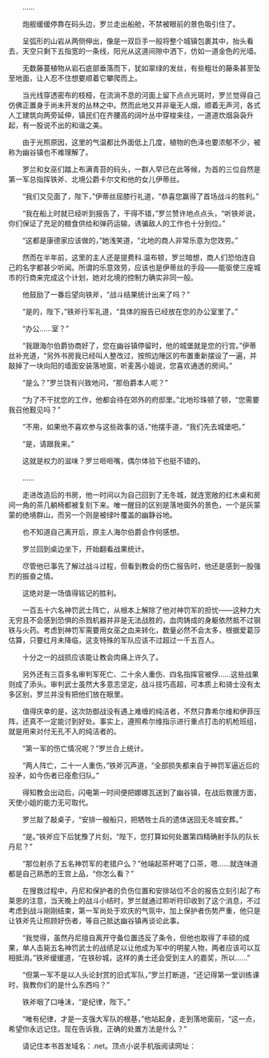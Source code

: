 　　……

　　炮舰缓缓停靠在码头边，罗兰走出船舱，不禁被眼前的景色吸引住了。

　　呈弧形的山岩从两侧伸出，像是一双巨手一般将整个城镇包裹其中，抬头看去，天空只剩下五指宽的一条线，阳光从这道间隙中洒下，仿如一道金色的光墙。

　　无数藤蔓植物从岩石底部垂落而下，犹如翠绿的发丝，有些粗壮的藤条甚至坠至地面，让人忍不住想要顺着它攀爬而上。

　　当光线穿透密布的枝桠，在流淌不息的河面上留下点点光斑时，罗兰觉得自己仿佛正置身于尚未开发的丛林之中。然而此地又并非毫无人烟，顺着无声河，各式人工建筑向两旁延伸，镇民们在齐腰高的阔叶丛中穿梭来往，一道道炊烟袅袅升起，有一股说不出的和谐之美。

　　由于光照原因，这里的气温都比外面低上几度，植物的色泽也要浓郁不少，被称为幽谷镇也不难理解了。

　　罗兰和女巫们踏上布满青苔的码头，一群人早已在此等候，为首的三位自然是第一军总指挥铁斧、北境公爵卡尔文和他的女儿伊蒂丝。

　　“我们又见面了，陛下，”伊蒂丝屈膝行礼道，“恭喜您赢得了首场战斗的胜利。”

　　“我在船上时就已经听到报告了，干得不错，”罗兰赞许地点点头，“听铁斧说，你们保证了充足的粮食供给和弹药运输，诱骗敌人的工作也十分到位。”

　　“这都是康德家应该做的，”她浅笑道，“北地的商人非常乐意为您效劳。”

　　然而在半年前，这里的主人还是提费科.温布顿，罗兰暗想，商人们恐怕连自己的名字都甚少听闻。所谓的乐意效劳，应该也是伊蒂丝的手段——能驱使三座城市的行商来完成这个计划，她对北境的控制力确实非同一般。

　　他鼓励了一番后望向铁斧，“战斗结果统计出来了吗？”

　　“是的，陛下，”铁斧行军礼道，“具体的报告已经放在您的办公室里了。”

　　“办公……室？”

　　“我跟海尔伯爵协商好了，您在幽谷镇停留时，他的城堡就是您的行宫。”伊蒂丝补充道，“另外书房我已经叫人整改过，按照边陲区的布置重新摆设了一遍，并敲掉了一块向阳的墙面安装落地窗，听麦茜小姐说，您喜欢通透的房间。”

　　“是么？”罗兰饶有兴致地问，“那伯爵本人呢？”

　　“为了不干扰您的工作，他都会待在郊外的府邸里。”北地珍珠顿了顿，“您需要我召他觐见吗？”

　　“不用，如果他不喜欢参与这些政事的话，”他摆手道，“我们先去城堡吧。”

　　“是，请跟我来。”

　　这就是权力的滋味？罗兰咂咂嘴，偶尔体验下也挺不错的。

　　……

　　走进改造后的书房，他一时间以为自己回到了无冬城，就连宽敞的红木桌和房间一角的茶几躺椅都被复刻下来。唯一醒目的区别是落地窗外的景色，一个是灰蒙蒙的绝境群山，而另一个则是被绿叶覆盖的幽静谷地。

　　也不知道自己离开后，原主人海尔伯爵会作何感想。

　　罗兰回到桌边坐下，开始翻看战果统计。

　　尽管他已事先了解过战斗过程，但看到教会的伤亡报告时，他还是感到一股强烈的振奋之情。

　　这绝对是一场值得铭记的胜利。

　　一百五十六名神罚武士阵亡，从根本上解除了他对神罚军的担忧——这种力大无穷且不会感到恐惧的杀戮机器并非是无法战胜的，血肉铸成的身躯依然抵不过钢铁与火药。考虑到神罚军需要用女巫之血来转化，数量必然不会太多，根据爱葛莎估算，只要红月未降临，这支特殊的军队应该不过超过一千五百人。

　　十分之一的战损应该能让教会肉痛上许久了。

　　另外还有三百多名审判军死亡、二十余人重伤、四名指挥官被俘……这些战果则成了添头。审判武士虽然大多意志坚定，战斗技巧高超，可本质上和骑士没有太多区别，罗兰并没有把他们放在眼里。

　　值得庆幸的是，这次防御战没有遇上难缠的纯洁者，不然只靠希尔维和伊菲压阵，还真不一定能讨到好处。事实上，遵照希尔维指示进行重点打击的机枪班组，就是用来对付无孔不入的纯洁者的。

　　“第一军的伤亡情况呢？”罗兰合上统计。

　　“两人阵亡，二十一人重伤，”铁斧沉声道，“全部损失都来自于神罚军逼近后的投矛，如今伤者已痊愈归队。”

　　得知教会出动后，闪电第一时间便把娜娜瓦送到了幽谷镇，在战后救援方面，天使小姐的能力无可取代。

　　罗兰敲了敲桌子，“安排一艘船只，把牺牲士兵的遗体送回无冬城安葬。”

　　“是。”铁斧应下后犹豫了片刻，“陛下，您打算如何处置第四精确射手队的队长丹尼？”

　　“那位射杀了五名神罚军的老猎户么？”他端起茶杯喝了口茶，嗯……就连味道都是自己熟悉的王宫上品，“你怎么看？”

　　在搜救过程中，丹尼和保护者的负伤位置和安排站位不合的报告立刻引起了布莱恩的注意，当天晚上的战斗小结时，罗兰就通过聆听符印收到了这个消息，不过考虑到战斗刚刚结束，第一军尚处于欢庆的气氛中，加上保护者伤势严重，他只是让铁斧先让照顾好伤者，等自己抵达幽谷镇再谈论此事。

　　“我觉得，虽然丹尼擅自离开守备位置违反了条令，但他也取得了丰硕的成果，单人击毙五名神罚武士的战绩足以让他成为军中的明星人物，两者应该可以互相抵消。”铁斧缓缓道，“在铁砂城，这样的勇士还会受到主人的嘉奖，所以……”

　　“但第一军不是以人头论封赏的旧式军队，”罗兰打断道，“还记得第一堂训练课时，我教你们的是什么东西吗？”

　　铁斧咽了口唾沫，“是纪律，陛下。”

　　“唯有纪律，才是一支强大军队的根基，”他站起身，走到落地窗前，“这一点，希望你永远记住。现在告诉我，正确的处置方法是什么？”

　　请记住本书首发域名：.net。顶点小说手机版阅读网址：
